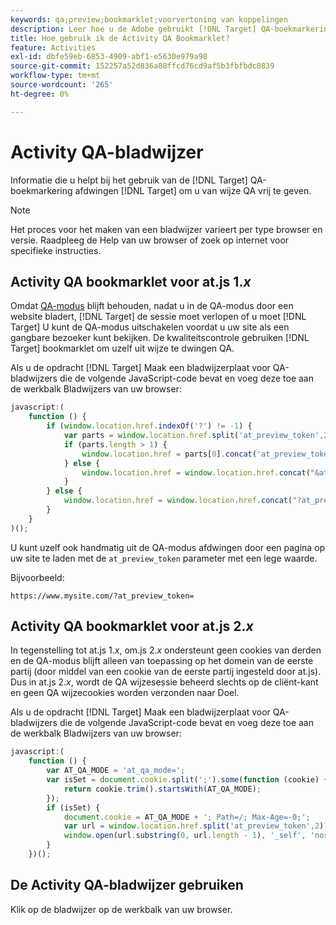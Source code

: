 ```yaml
---
keywords: qa;preview;bookmarklet;voorvertoning van koppelingen
description: Leer hoe u de Adobe gebruikt [!DNL Target] QA-boekmarkering afdwingen [!DNL Target] om u van wijze QA vrij te geven.
title: Hoe gebruik ik de Activity QA Bookmarklet?
feature: Activities
exl-id: dbfe59eb-6853-4909-abf1-e5630e979a98
source-git-commit: 152257a52d836a88ffcd76cd9af5b3fbfbdc0839
workflow-type: tm+mt
source-wordcount: '265'
ht-degree: 0%

---
```


# Activity QA-bladwijzer

Informatie die u helpt bij het gebruik van de [!DNL Target] QA-boekmarkering afdwingen [!DNL Target] om u van wijze QA vrij te geven.

>[!NOTE]
>
>Het proces voor het maken van een bladwijzer varieert per type browser en versie. Raadpleeg de Help van uw browser of zoek op internet voor specifieke instructies.

## Activity QA bookmarklet voor at.js 1.*x*

Omdat [QA-modus](/help/main/c-activities/c-activity-qa/activity-qa.md) blijft behouden, nadat u in de QA-modus door een website bladert, [!DNL Target] de sessie moet verlopen of u moet [!DNL Target] U kunt de QA-modus uitschakelen voordat u uw site als een gangbare bezoeker kunt bekijken. De kwaliteitscontrole gebruiken [!DNL Target] bookmarklet om uzelf uit wijze te dwingen QA.

Als u de opdracht [!DNL Target] Maak een bladwijzerplaat voor QA-bladwijzers die de volgende JavaScript-code bevat en voeg deze toe aan de werkbalk Bladwijzers van uw browser:

```javascript
javascript:(
    function () {
        if (window.location.href.indexOf('?') != -1) {
            var parts = window.location.href.split('at_preview_token',2);
            if (parts.length > 1) {
                window.location.href = parts[0].concat('at_preview_token=');
            } else {
                window.location.href = window.location.href.concat("&at_preview_token=")
            }
        } else {
            window.location.href = window.location.href.concat("?at_preview_token=")
        }
    }
)();
```

U kunt uzelf ook handmatig uit de QA-modus afdwingen door een pagina op uw site te laden met de `at_preview_token` parameter met een lege waarde.

Bijvoorbeeld:

`https://www.mysite.com/?at_preview_token=`

## Activity QA bookmarklet voor at.js 2.*x*

In tegenstelling tot at.js 1.*x*, om.js 2.*x* ondersteunt geen cookies van derden en de QA-modus blijft alleen van toepassing op het domein van de eerste partij (door middel van een cookie van de eerste partij ingesteld door at.js). Dus in at.js 2.*x*, wordt de QA wijzesessie beheerd slechts op de cliënt-kant en geen QA wijzecookies worden verzonden naar Doel.

Als u de opdracht [!DNL Target] Maak een bladwijzerplaat voor QA-bladwijzers die de volgende JavaScript-code bevat en voeg deze toe aan de werkbalk Bladwijzers van uw browser:

```javascript
javascript:(
    function () {
        var AT_QA_MODE = 'at_qa_mode=';
        var isSet = document.cookie.split(';').some(function (cookie) {
            return cookie.trim().startsWith(AT_QA_MODE);
        });
        if (isSet) {
            document.cookie = AT_QA_MODE + '; Path=/; Max-Age=-0;';
            var url = window.location.href.split('at_preview_token',2)[0];
            window.open(url.substring(0, url.length - 1), '_self', 'noreferrer');
        }
    })();
```

## De Activity QA-bladwijzer gebruiken

Klik op de bladwijzer op de werkbalk van uw browser.
